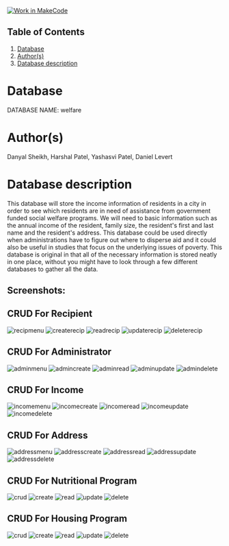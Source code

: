 [![Work in MakeCode](https://classroom.github.com/assets/work-in-make-code-c53f0c86300af1a64cdd5dc830e2509efd17c8cb483a722cacaee84d10eb8ec9.svg)](https://classroom.github.com/online_ide?assignment_repo_id=5817060&assignment_repo_type=AssignmentRepo)
## Table of Contents
1. [Database](#database)
1. [Author(s)](#author)
1. [Database description](#description)
 
# Database
DATABASE NAME: welfare

# Author(s)

Danyal Sheikh, Harshal Patel, Yashasvi Patel, Daniel Levert

# Database description
This database will store the income information of residents in a city in order to see which residents are in need of assistance from government funded social welfare programs. We will need to basic information such as the annual income of the resident, family size, the resident's first and last name and the resident's address. This database could be used directly when administrations have to figure out where to disperse aid and it could also be useful in studies that focus on the underlying issues of poverty. This database is original in that all of the necessary information is stored neatly in one place, without you might have to look through a few different databases to gather all the data.

## Screenshots:

## CRUD For Recipient
![recipmenu](https://user-images.githubusercontent.com/60336684/139528022-f20c3d6d-9f9b-43ca-ba04-61b7bb94ba59.PNG)
![createrecip](https://user-images.githubusercontent.com/60336684/139528025-c379988e-b6f4-4331-97ae-0614a9953f1a.PNG)
![readrecip](https://user-images.githubusercontent.com/60336684/139528030-20b9d4a9-efde-4587-8b1e-b967a62251cd.PNG)
![updaterecip](https://user-images.githubusercontent.com/60336684/139528031-c0333ffa-e4ae-4ca3-b9b9-1a50466a57de.PNG)
![deleterecip](https://user-images.githubusercontent.com/60336684/139528033-f7131f44-f4f0-4a0a-8348-da1b4b63bb1d.PNG)


## CRUD For Administrator

![adminmenu](https://user-images.githubusercontent.com/60336684/139528052-a020e5ef-9078-426d-a7c7-bfc232035294.PNG)
![admincreate](https://user-images.githubusercontent.com/60336684/139528056-acfbc73c-e9bc-4c49-a93b-00f70ad6b0c5.PNG)
![adminread](https://user-images.githubusercontent.com/60336684/139528057-8f8af96a-770c-4518-9f84-913b0bd8d461.PNG)
![adminupdate](https://user-images.githubusercontent.com/60336684/139528060-0e829a63-5040-45c8-a520-3675925ddcec.PNG)
![admindelete](https://user-images.githubusercontent.com/60336684/139528077-177adc23-e915-4783-a12a-91026da0609a.PNG)


## CRUD For Income

![incomemenu](https://user-images.githubusercontent.com/55267253/139558122-dbffbdc6-130b-43fa-9abb-ae9809bc289a.png)
![incomecreate](https://user-images.githubusercontent.com/55267253/139558146-ffe1c940-7c2d-47c6-a10b-0b9b9b277e5e.png)
![incomeread](https://user-images.githubusercontent.com/55267253/139558154-a0782282-0c8e-407b-b758-52e39b5502a3.png)
![incomeupdate](https://user-images.githubusercontent.com/55267253/139558163-44f918f4-ccc7-4ad6-b15c-56860408c919.png)
![incomedelete](https://user-images.githubusercontent.com/55267253/139558170-41d10d1a-244e-4d15-95f8-5490459390ce.png)


## CRUD For Address

![addressmenu](https://user-images.githubusercontent.com/55267253/139558206-4e083bf8-158c-45f9-ab6b-5de8ef79548a.png)
![addresscreate](https://user-images.githubusercontent.com/55267253/139558215-8af9ac02-e79b-465e-9f8e-4c6548f530fe.png)
![addressread](https://user-images.githubusercontent.com/55267253/139558221-b061d1e1-2a9d-4874-9467-1a976b5b685e.png)
![addressupdate](https://user-images.githubusercontent.com/55267253/139558227-5ed3a833-2a4b-4ad3-994b-d75f3d64e3d7.png)
![addressdelete](https://user-images.githubusercontent.com/55267253/139558236-86e91dd7-abcb-4521-8f79-215dc19c0136.png)

## CRUD For Nutritional Program



![crud](https://user-images.githubusercontent.com/60336684/139568202-ee8e9225-840a-4e55-9417-15d9eb250c03.PNG)
![create](https://user-images.githubusercontent.com/60336684/139568203-9d0de560-535f-4214-978a-f2672bec6c95.PNG)
![read](https://user-images.githubusercontent.com/60336684/139568207-4392c05e-263f-4870-80fd-8c5038270069.PNG)
![update](https://user-images.githubusercontent.com/60336684/139568209-1f5c4e78-871b-4d65-8298-ed23fe5315be.PNG)
![delete](https://user-images.githubusercontent.com/60336684/139568213-c7a73e60-83c4-4167-88c0-612009ed9430.PNG)


## CRUD For Housing Program
![crud](https://user-images.githubusercontent.com/60336684/139568525-0bef7624-b050-4525-bc75-0f609b4f5bc4.PNG)
![create](https://user-images.githubusercontent.com/60336684/139568504-7a25ba37-7304-4981-a4b4-c5274d105b60.PNG)
![read](https://user-images.githubusercontent.com/60336684/139568482-25dda17e-e9a5-47ee-8a03-db3c354f3de5.PNG)
![update](https://user-images.githubusercontent.com/60336684/139568484-0c578ed2-d54a-48f4-a8d6-fb8194b9681f.PNG)
![delete](https://user-images.githubusercontent.com/60336684/139568487-148d4228-759e-4ce2-9106-8a5c3b0d9982.PNG)





